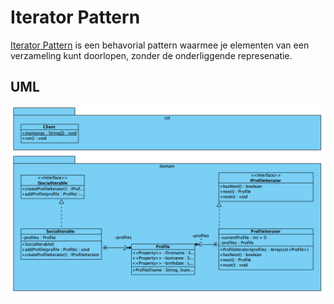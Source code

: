 # Iterator Pattern

[Iterator Pattern](https://refactoring.guru/design-patterns/iterator)
is een behavorial pattern waarmee je elementen van een verzameling
kunt doorlopen, zonder de onderliggende represenatie.

## UML

![Iterator Pattern UML](./uml/uml.png)
